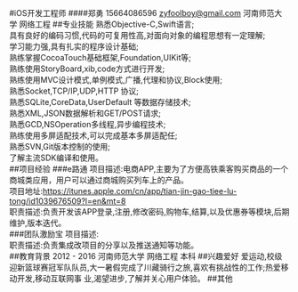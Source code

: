 #iOS开发工程师
####郑勇   15664086596   zyfoolboy@gmail.com   河南师范大学    网络工程
##专业技能
熟悉Objective-C,Swift语言;<br />
具有良好的编码习惯,代码的可复用性高,对面向对象的编程思想有一定理解;<br />
学习能力强,具有扎实的程序设计基础;<br />
熟练掌握CocoaTouch基础框架,Foundation,UIKit等;<br />
熟练使用StoryBoard,xib,code方式进行开发;<br />
熟练使用MVC设计模式,单例模式,广播,代理和协议,Block使用;<br />
熟悉Socket,TCP/IP,UDP,HTTP 协议;<br />
熟悉SQLite,CoreData,UserDefault 等数据存储技术;<br />
熟悉XML,JSON数据解析和GET/POST请求;<br />
熟悉GCD,NSOperation多线程,异步编程技术;<br />
熟练使用多屏适配技术,可以完成基本多屏适配任;<br />
熟悉SVN,Git版本控制的使用;<br />
了解主流SDK编译和使用。<br />
##项目经验
###e路通
项目描述:电商APP,主要为了方便高铁乘客购买商品的一个商城类应用，用户可以通过商城购买列车上的产品。<br />
项目地址:https://itunes.apple.com/cn/app/tian-jin-gao-tiee-lu-tong/id1039676509?l=en&mt=8<br/>
职责描述:负责开发该APP登录,注册,修改密码,购物车,结算,以及优惠券等模块,后期维护,版本迭代。<br />
###团队激励宝
项目描述:<br/>
职责描述:负责集成改项目的分享以及推送通知等功能。<br/>
##教育背景
2012 - 2016   河南师范大学    网络工程    本科
##兴趣爱好
爱运动,校级迎新篮球赛冠军队队员,大一暑假完成了川藏骑行之旅,喜欢有挑战性的工作;热爱移动开发,移动互联网事 业,渴望进步,了解并关心用户体验。
##其他


